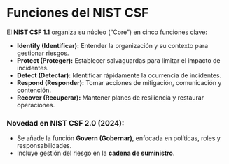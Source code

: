 # Funciones del NIST CSF  

El **NIST CSF 1.1** organiza su núcleo (“Core”) en cinco funciones clave:  

- **Identify (Identificar):** Entender la organización y su contexto para gestionar riesgos.  
- **Protect (Proteger):** Establecer salvaguardas para limitar el impacto de incidentes.  
- **Detect (Detectar):** Identificar rápidamente la ocurrencia de incidentes.  
- **Respond (Responder):** Tomar acciones de mitigación, comunicación y contención.  
- **Recover (Recuperar):** Mantener planes de resiliencia y restaurar operaciones.  

### Novedad en NIST CSF 2.0 (2024):  
- Se añade la función **Govern (Gobernar)**, enfocada en políticas, roles y responsabilidades.  
- Incluye gestión del riesgo en la **cadena de suministro**.  
